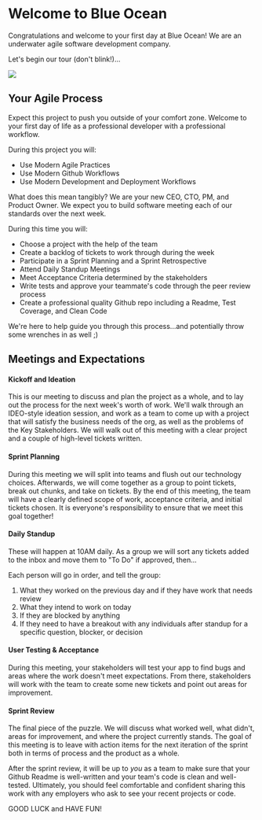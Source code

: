 # Welcome to Blue Ocean

Congratulations and welcome to your first day at Blue Ocean! We are an underwater agile software development company.  

Let's begin our tour (don't blink!)...

![](http://i.imgur.com/L3uCOf2.jpg?1)

## Your Agile Process

Expect this project to push you outside of your comfort zone. Welcome to your first day of life as a professional developer with a professional workflow.

During this project you will:
* Use Modern Agile Practices
* Use Modern Github Workflows
* Use Modern Development and Deployment Workflows

What does this mean tangibly? We are your new CEO, CTO, PM, and Product Owner. We expect you to build software meeting each of our standards over the next week.

During this time you will:
* Choose a project with the help of the team
* Create a backlog of tickets to work through during the week
* Participate in a Sprint Planning and a Sprint Retrospective
* Attend Daily Standup Meetings
* Meet Acceptance Criteria determined by the stakeholders
* Write tests and approve your teammate's code through the peer review process
* Create a professional quality Github repo including a Readme, Test Coverage, and Clean Code

We're here to help guide you through this process...and potentially throw some wrenches in as well ;)

## Meetings and Expectations
#### Kickoff and Ideation
This is our meeting to discuss and plan the project as a whole, and to lay out the process for the next week's worth of work. We'll walk through an IDEO-style ideation session, and work as a team to come up with a project that will satisfy the business needs of the org, as well as the problems of the Key Stakeholders. We will walk out of this meeting with a clear project and a couple of high-level tickets written. 

#### Sprint Planning
During this meeting we will split into teams and flush out our technology choices. Afterwards, we will come together as a group to point tickets, break out chunks, and take on tickets. By the end of this meeting, the team will have a clearly defined scope of work, acceptance criteria, and initial tickets chosen.  It is everyone's responsibility to ensure that we meet this goal together!

#### Daily Standup
These will happen at 10AM daily. As a group we will sort any tickets added to the inbox and move them to "To Do" if approved, then...

Each person will go in order, and tell the group:
1. What they worked on the previous day and if they have work that needs review
2. What they intend to work on today
3. If they are blocked by anything 
4. If they need to have a breakout with any individuals after standup for a specific question, blocker, or decision

#### User Testing & Acceptance
During this meeting, your stakeholders will test your app to find bugs and areas where the work doesn't meet expectations. From there, stakeholders will work with the team to create some new tickets and point out areas for improvement.

#### Sprint Review
The final piece of the puzzle. We will discuss what worked well, what didn't, areas for improvement, and where the project currently stands. The goal of this meeting is to leave with action items for the next iteration of the sprint both in terms of process and the product as a whole. 

After the sprint review, it will be up to *you* as a team to make sure that your Github Readme is well-written and your team's code is clean and well-tested. Ultimately, you should feel comfortable and confident sharing this work with any employers who ask to see your recent projects or code.  

GOOD LUCK and HAVE FUN!
